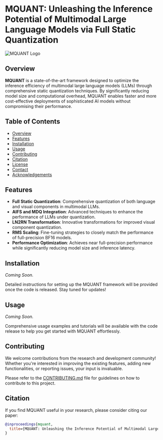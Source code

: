 # MQUANT: Unleashing the Inference Potential of Multimodal Large Language Models via Full Static Quantization

![MQUANT Logo](https://github.com/yourusername/mquant/blob/main/assets/logo.png)

## Overview

**MQUANT** is a state-of-the-art framework designed to optimize the inference efficiency of multimodal large language models (LLMs) through comprehensive static quantization techniques. By significantly reducing model size and computational overhead, MQUANT enables faster and more cost-effective deployments of sophisticated AI models without compromising their performance.

## Table of Contents

- [Overview](#overview)
- [Features](#features)
- [Installation](#installation)
- [Usage](#usage)
- [Contributing](#contributing)
- [Citation](#citation)
- [License](#license)
- [Contact](#contact)
- [Acknowledgements](#acknowledgements)

## Features

- **Full Static Quantization**: Comprehensive quantization of both language and visual components in multimodal LLMs.
- **AIFS and MDQ Integration**: Advanced techniques to enhance the performance of LLMs under quantization.
- **LN2RN Transformation**: Innovative transformations for improved visual component quantization.
- **RMS Scaling**: Fine-tuning strategies to closely match the performance of full-precision BF16 models.
- **Performance Optimization**: Achieves near full-precision performance while significantly reducing model size and inference latency.

## Installation

*Coming Soon.*

Detailed instructions for setting up the MQUANT framework will be provided once the code is released. Stay tuned for updates!

## Usage

*Coming Soon.*

Comprehensive usage examples and tutorials will be available with the code release to help you get started with MQUANT effortlessly.

## Contributing

We welcome contributions from the research and development community! Whether you're interested in improving the existing features, adding new functionalities, or reporting issues, your input is invaluable.

Please refer to the [CONTRIBUTING.md](https://github.com/yourusername/mquant/blob/main/CONTRIBUTING.md) file for guidelines on how to contribute to this project.

## Citation

If you find MQUANT useful in your research, please consider citing our paper:

```bibtex
@inproceedings{mquant,
  title={MQUANT: Unleashing the Inference Potential of Multimodal Large Language Models via Full Static Quantization},
}
